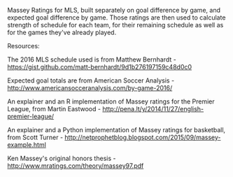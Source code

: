 Massey Ratings for MLS, built separately on goal difference by game, and expected goal difference by game.
Those ratings are then used to calculate strength of schedule for each team, for their remaining schedule as well as for the games they've already played.

Resources:

The 2016 MLS schedule used is from Matthew Bernhardt - <https://gist.github.com/matt-bernhardt/9d1b276197159c48d0c0>

Expected goal totals are from American Soccer Analysis - <http://www.americansocceranalysis.com/by-game-2016/>

An explainer and an R implementation of Massey ratings for the Premier League, from Martin Eastwood - <http://pena.lt/y/2014/11/27/english-premier-league/>

An explainer and a Python implementation of Massey ratings for basketball, from Scott Turner - <http://netprophetblog.blogspot.com/2015/09/massey-example.html>

Ken Massey's original honors thesis - <http://www.mratings.com/theory/massey97.pdf> 
